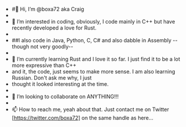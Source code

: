 - #👋 Hi, I’m @boxa72 aka Craig
- 
- 👀 I’m interested in coding, obviously, I code mainly in C++ but have recently developed a love for Rust.
- 
- ##I also code in Java, Python, C, C# and also dabble in Assembly --though not very goodly--
- 
- 🌱 I’m currently learning Rust and I love it so far. I just find it to be a lot more expressive than C++
- and it, the code, just seems to make more sense. I am also learning Russian. Don't ask me why, I just 
- thought it looked interesting at the time.
- 
- 💞️ I’m looking to collaborate on ANYTHING!!!
- 
- 📫 How to reach me, yeah about that. Just contact me on Twitter [https://twitter.com/boxa72] on the same handle as here...

<!---
boxa72/boxa72 is a ✨ special ✨ repository because its `README.md` (this file) appears on your GitHub profile.
You can click the Preview link to take a look at your changes.
--->
